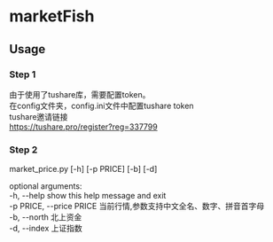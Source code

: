 # marketFish

## Usage

### Step 1
由于使用了tushare库，需要配置token。<br>
在config文件夹，config.ini文件中配置tushare token<br>
tushare邀请链接<br>
https://tushare.pro/register?reg=337799<br> 

### Step 2
market_price.py [-h] [-p PRICE] [-b] [-d] <br>

optional arguments:<br>
  -h, --help            show this help message and exit<br>
  -p PRICE, --price PRICE    当前行情,参数支持中文全名、数字、拼音首字母<br>
  -b, --north           北上资金<br>
  -d, --index           上证指数<br>
